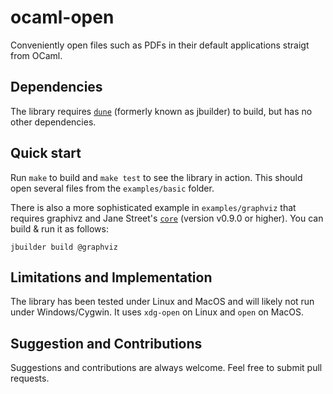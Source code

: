 # ocaml-open
Conveniently open files such as PDFs in their default applications straigt from OCaml.

## Dependencies
The library requires [`dune`](https://github.com/ocaml/dune) (formerly known as jbuilder) to build, but has no other dependencies.

## Quick start
Run `make` to build and `make test` to see the library in action. This should open several files from the `examples/basic` folder.

There is also a more sophisticated example in `examples/graphviz` that requires graphivz and Jane Street's [`core`](https://opensource.janestreet.com/core/) (version v0.9.0 or higher). You can build & run it as follows:
```
jbuilder build @graphviz
```

## Limitations and Implementation
The library has been tested under Linux and MacOS and will likely not run under Windows/Cygwin. It uses `xdg-open` on Linux and `open` on MacOS.

## Suggestion and Contributions
Suggestions and contributions are always welcome. Feel free to submit pull requests.
